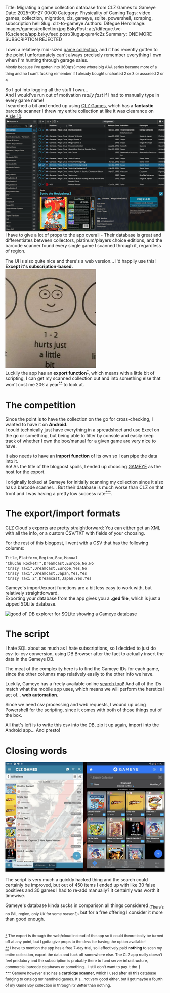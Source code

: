 Title: Migrating a game collection database from CLZ Games to Gameye 
Date: 2025-09-27 00:00
Category: Physicality of Gaming
Tags: video games, collection, migration, clz, gameye, sqlite, powershell, scraping, subscription hell
Slug: clz-to-gameye
Authors: Difegue
HeroImage: images/games/collection.jpg
BskyPost: at://difegue.tvc-16.science/app.bsky.feed.post/3lugupqum4c2z
Summary: ONE MORE SUBSCRIPTION REJECTED 

I own a relatively mid-sized [game collection](/kallax-crt.html), and it has recently gotten to the point I unfortunately can't always precisely remember everything I own when I'm hunting through garage sales.  
<sub>Mostly because I've gotten into 360/ps3 more where big AAA series became more of a thing and no I can't fucking remember if I already bought uncharted 2 or 3 or asscreed 2 or 4</sub>  

So I got into logging all the stuff I own...  
And I would've run out of motivation _really fast_ if I had to manually type in every game name!  
I searched a bit and ended up using [CLZ Games](https://clz.com/games), which has a **fantastic** barcode scanner I threw my entire collection at like it was clearance on [Aisle 10](https://www.youtube.com/watch?v=wzM0t96x84A).  
![most of my collection logged onto CLZ](./images/games/clz.png)  
I have to give a lot of props to the app overall - Their database is great and differentiates between collectors, platinum/players choice editions, and the barcode scanner found every single game I scanned through it, regardless of region.  

The UI is also quite nice and there's a web version... I'd happily use this!  
**Except it's subscription-based.**  
![its a fucking subscription again god damn it](./images/1-2-hurts-just-a-little-bit.jpg)  
Luckily the app has an **export function**<sup id="ref-1">[*](#note-1)</sup>, which means with a little bit of scripting, I can get my scanned collection out and into something else that won't cost me 20€ a year<sup id="ref-2">[**](#note-2)</sup> to look at.  

# The competition  

Since the point is to have the collection on the go for cross-checking, I wanted to have it on **Android**.  
I could technically just have everything in a spreadsheet and use Excel on the go or something, but being able to filter by console and easily keep track of whether I own the box/manual for a given game are very nice to have.  

It also needs to have an **import function** of its own so I can pipe the data into it.  
So! As the title of the blogpost spoils, I ended up choosing [GAMEYE](https://www.gameye.app/) as the host for the export.  

I originally looked at Gameye for initially scanning my collection since it also has a barcode scanner... But their database is much worse than CLZ on that front and I was having a pretty low success rate<sup id="ref-3">[***](#note-3)</sup>.  

# The export/import formats 

CLZ Cloud's exports are pretty straightforward: You can either get an XML with all the info, or a custom CSV/TXT with fields of your choosing.  

For the rest of this blogpost, I went with a CSV that has the following columns:  
```
Title,Platform,Region,Box,Manual
"ChuChu Rocket!",Dreamcast,Europe,No,No
"Crazy Taxi",Dreamcast,Europe,Yes,No
"Crazy Taxi",Dreamcast,Japan,Yes,Yes
"Crazy Taxi 2",Dreamcast,Japan,Yes,Yes
```

Gameye's import/export functions are a bit less easy to work with, but relatively straightforward.  
Exporting your database from the app gives you a **.ged file**, which is just a zipped SQLite database.  

![good ol' DB explorer for SQLite showing a Gameye database]()  

# The script  

I hate SQL about as much as I hate subscriptions, so I decided to just do csv-to-csv conversion, using DB Browser after the fact to actually insert the data in the Gameye DB.  

The meat of the complexity here is to find the Gameye IDs for each game, since the other columns map relatively easily to the other info we have.  

Luckily, Gameye has a freely available online [search tool](https://www.gameye.app/encyclopedia)! And all of the IDs match what the mobile app uses, which means we will perform the heretical act of... **web automation.**  

Since we need csv processing and web requests, I wound up using Powershell for the scripting, since it comes with both of those things out of the box. 



All that's left is to write this csv into the DB, zip it up again, import into the Android app... And presto!  

# Closing words
![The collection, side-by-side in both CLZ and Gameye. Shoutout Surface Duo my beloved](./images/games/collection.jpg)  

The script is very much a quickly hacked thing and the search could certainly be improved, but out of 450 items I ended up with like 30 false positives and 30 games I had to re-add manually? It certainly was worth it timewise.  

Gameye's database kinda sucks in comparison all things considered <sub>(There's no PAL region, only UK for some reason?)</sub>, but for a free offering I consider it more than good enough.  

#

<sup id="note-1">[\*](#ref-1) The export is through the web/cloud instead of the app so it could theoretically be turned off at any point, but I gotta give props to the devs for having the option available! </sup>  
<sup id="note-2">[\*\*](#ref-2) I have to mention the app has a free 7-day trial, so I effectively paid **nothing** to scan my entire collection, export the data and fuck off somewhere else. The CLZ app really doesn't feel predatory and the subscription is probably there to fund server infrastructure, commercial barcode databases or something... I still don't want to pay it tho 😤 </sup>  
<sup id="note-3">[\*\*\*](#ref-3) Gameye however also has a **cartridge scanner**, which I used after all this database fudging to catalog my handheld games. It's...not very good either, but I got maybe a fourth of my Game Boy collection in through it? Better than nothing. </sup>    